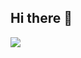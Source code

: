 ## Hi there 👋

<img src="https://img.shields.io/badge/Java-007396?style=flat&logo=java&logoColor=white"/>
